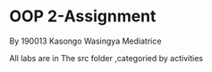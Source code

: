 # OOP 2-Assignment
By 190013 Kasongo Wasingya Mediatrice

All labs are in The src folder ,categoried by activities 

